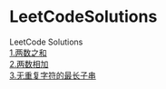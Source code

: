 # LeetCodeSolutions
LeetCode Solutions   
[1.两数之和](https://github.com/fenglinggod/LeetCodeSolutions/tree/master/solutions/01)  
[2.两数相加](https://github.com/fenglinggod/LeetCodeSolutions/tree/master/solutions/02)  
[3.无重复字符的最长子串](https://github.com/fenglinggod/LeetCodeSolutions/tree/master/solutions/03)    